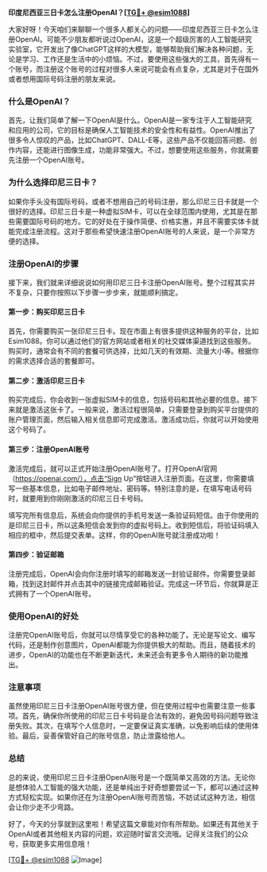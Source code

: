 **印度尼西亚三日卡怎么注册OpenAI？[[TG💪+ @esim1088](https://t.me/s/esim1088)]**

大家好呀！今天咱们来聊聊一个很多人都关心的问题——印度尼西亚三日卡怎么注册OpenAI。可能不少朋友都听说过OpenAI，这是一个超级厉害的人工智能研究实验室，它开发出了像ChatGPT这样的大模型，能够帮助我们解决各种问题，无论是学习、工作还是生活中的小烦恼。不过，要使用这些强大的工具，首先得有一个账号，而注册这个账号的过程对很多人来说可能会有点复杂，尤其是对于在国外或者想用国际号码注册的朋友来说。

### 什么是OpenAI？

首先，让我们简单了解一下OpenAI是什么。OpenAI是一家专注于人工智能研究和应用的公司，它的目标是确保人工智能技术的安全性和有益性。OpenAI推出了很多令人惊叹的产品，比如ChatGPT、DALL-E等，这些产品不仅能回答问题、创作内容，还能进行图像生成，功能非常强大。不过，想要使用这些服务，你就需要先注册一个OpenAI账号。

### 为什么选择印尼三日卡？

如果你手头没有国际号码，或者不想用自己的号码注册，那么印尼三日卡就是一个很好的选择。印尼三日卡是一种虚拟SIM卡，可以在全球范围内使用，尤其是在那些需要国际号码的地方。它的好处在于操作简便、价格实惠，并且不需要实体卡就能完成注册流程。这对于那些希望快速注册OpenAI账号的人来说，是一个非常方便的选择。

### 注册OpenAI的步骤

接下来，我们就来详细说说如何用印尼三日卡注册OpenAI账号。整个过程其实并不复杂，只要你按照以下步骤一步步来，就能顺利搞定。

#### 第一步：购买印尼三日卡

首先，你需要购买一张印尼三日卡。现在市面上有很多提供这种服务的平台，比如Esim1088。你可以通过他们的官方网站或者相关的社交媒体渠道找到这些服务。购买时，通常会有不同的套餐可供选择，比如几天的有效期、流量大小等。根据你的需求选择合适的套餐即可。

#### 第二步：激活印尼三日卡

购买完成后，你会收到一张虚拟SIM卡的信息，包括号码和其他必要的信息。接下来就是激活这张卡了。一般来说，激活过程很简单，只需要登录到购买平台提供的账户管理页面，然后输入相关信息即可完成激活。激活成功后，你就可以开始使用这个号码了。

#### 第三步：注册OpenAI账号

激活完成后，就可以正式开始注册OpenAI账号了。打开OpenAI官网（https://openai.com/），点击“Sign Up”按钮进入注册页面。在这里，你需要填写一些基本信息，比如电子邮件地址、密码等。特别注意的是，在填写电话号码时，就要用到你刚刚激活的印尼三日卡号码。

填写完所有信息后，系统会向你提供的手机号发送一条验证码短信。由于你使用的是印尼三日卡，所以这条短信会发到你的虚拟号码上。收到短信后，将验证码填入相应的框中，然后提交表单。这样，你的OpenAI账号就注册成功啦！

#### 第四步：验证邮箱

注册完成后，OpenAI会向你注册时填写的邮箱发送一封验证邮件。你需要登录邮箱，找到这封邮件并点击其中的链接完成邮箱验证。完成这一环节后，你就算是正式拥有了一个OpenAI账号。

### 使用OpenAI的好处

注册完OpenAI账号后，你就可以尽情享受它的各种功能了。无论是写论文、编写代码，还是制作创意图片，OpenAI都能为你提供极大的帮助。而且，随着技术的进步，OpenAI的功能也在不断更新迭代，未来还会有更多令人期待的新功能推出。

### 注意事项

虽然使用印尼三日卡注册OpenAI账号很方便，但在使用过程中也需要注意一些事项。首先，确保你所使用的印尼三日卡号码是合法有效的，避免因号码问题导致注册失败。其次，在填写个人信息时，一定要保证真实准确，以免影响后续的使用体验。最后，妥善保管好自己的账号信息，防止泄露给他人。

### 总结

总的来说，使用印尼三日卡注册OpenAI账号是一个既简单又高效的方法。无论你是想体验人工智能的强大功能，还是单纯出于好奇想要尝试一下，都可以通过这种方式轻松实现。如果你还在为注册OpenAI账号而苦恼，不妨试试这种方法，相信会让你少走不少弯路。

好了，今天的分享就到这里啦！希望这篇文章能对你有所帮助。如果还有其他关于OpenAI或者其他相关内容的问题，欢迎随时留言交流哦。记得关注我们的公众号，获取更多实用信息哦！

[[TG💪+ @esim1088](https://t.me/s/esim1088) ![Image](https://i.postimg.cc/4NQfJmqS/Snipaste-2025-05-13-00-14-12.png)]